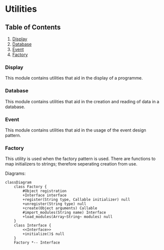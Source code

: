 # Utilities
 
## Table of Contents

1. [Display](#display)
2. [Database](#database)
3. [Event](#event)
4. [Factory](#factory)

### Display

This module contains utilities that aid in the display of a programme.

### Database

This module contains utilities that aid in the creation and reading of data in a database.

### Event

This module contains utilities that aid in the usage of the event design pattern.

### Factory

This utility is used when the factory pattern is used. There are functions to map initializers to strings; therefore seperating creation from use.

Diagrams:

```mermaid
classDiagram
    class Factory {
        #Object registration
        +Interface interface
        +register(String type, Callable initializer) null
        +unregister(String type) null
        +create(Object arguments) Callable
        #import_modules(String name) Interface
        +load_modules(Array~String~ modules) null
    }
    class Interface {
        <<Interface>>
        +initialize()$ null
    }
    Factory *-- Interface
```